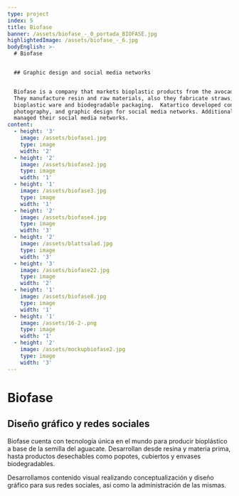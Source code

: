 ```yaml
---
type: project
index: 5
title: Biofase
banner: /assets/biofase_-_0_portada_BIOFASE.jpg
highlightedImage: /assets/biofase_-_6.jpg
bodyEnglish: >-
  # Biofase


  ## Graphic design and social media networks


  Biofase is a company that markets bioplastic products from the avocado seed.
  They manufacture resin and raw materials, also they fabricate straws,
  bioplastic ware and biodegradable packaging.  Katartico developed content,
  photography, and graphic design for social media networks. Additionally we
  managed their social media networks.
content:
  - height: '3'
    image: /assets/biofase1.jpg
    type: image
    width: '2'
  - height: '2'
    image: /assets/biofase2.jpg
    type: image
    width: '1'
  - height: '1'
    image: /assets/biofase3.jpg
    type: image
    width: '1'
  - height: '2'
    image: /assets/biofase4.jpg
    type: image
    width: '3'
  - height: '2'
    image: /assets/blattsalad.jpg
    type: image
    width: '3'
  - height: '3'
    image: /assets/biofase22.jpg
    type: image
    width: '2'
  - height: '1'
    image: /assets/biofase8.jpg
    type: image
    width: '1'
  - height: '1'
    image: /assets/16-2-.png
    type: image
    width: '1'
  - height: '2'
    image: /assets/mockupbiofase2.jpg
    type: image
    width: '3'
---
```

# Biofase

## Diseño gráfico y redes sociales

Biofase cuenta con tecnología única en el mundo para producir bioplástico a base de la semilla del aguacate. Desarrollan desde resina y materia prima, hasta productos desechables como popotes, cubiertos y envases biodegradables.

Desarrollamos contenido visual realizando conceptualización y diseño gráfico para sus redes sociales, así como la administración de las mismas.





##
